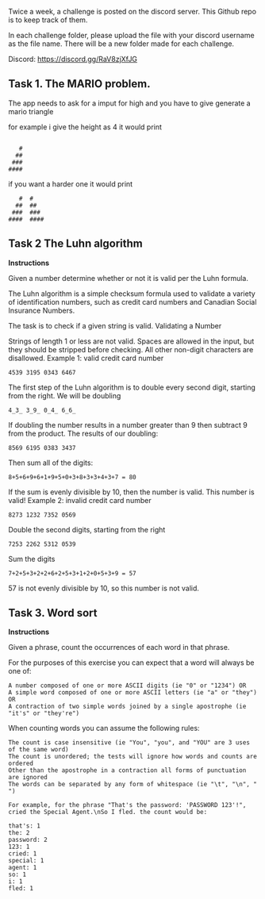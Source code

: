 Twice a week, a challenge is posted on the discord server. This Github repo is to keep track of them.

In each challenge folder, please upload the file with your discord username as the file name. There will be a new folder made for each challenge.

Discord: https://discord.gg/RaV8zjXfJG

## Task 1. The MARIO problem.


The app needs to ask for a imput for high and you have to give generate a mario triangle

for example i give the height as 4 it would print 

```

   #  
  ## 
 ###  
####
 ```
if you want a harder one it would print 
```
   #  #
  ##  ##
 ###  ###
####  ####
```

## Task 2 The Luhn algorithm
**Instructions**

Given a number determine whether or not it is valid per the Luhn formula.

The Luhn algorithm is a simple checksum formula used to validate a variety of identification numbers, such as credit card numbers and Canadian Social Insurance Numbers.

The task is to check if a given string is valid.
Validating a Number

Strings of length 1 or less are not valid. Spaces are allowed in the input, but they should be stripped before checking. All other non-digit characters are disallowed.
Example 1: valid credit card number

`4539 3195 0343 6467`

The first step of the Luhn algorithm is to double every second digit, starting from the right. We will be doubling

`4_3_ 3_9_ 0_4_ 6_6_`

If doubling the number results in a number greater than 9 then subtract 9 from the product. The results of our doubling:

`8569 6195 0383 3437`

Then sum all of the digits:

`8+5+6+9+6+1+9+5+0+3+8+3+3+4+3+7 = 80`

If the sum is evenly divisible by 10, then the number is valid. This number is valid!
Example 2: invalid credit card number

`8273 1232 7352 0569`

Double the second digits, starting from the right

`7253 2262 5312 0539`

Sum the digits

`7+2+5+3+2+2+6+2+5+3+1+2+0+5+3+9 = 57`

57 is not evenly divisible by 10, so this number is not valid.

## Task 3. Word sort
**Instructions**

Given a phrase, count the occurrences of each word in that phrase.

For the purposes of this exercise you can expect that a word will always be one of:

    A number composed of one or more ASCII digits (ie "0" or "1234") OR
    A simple word composed of one or more ASCII letters (ie "a" or "they") OR
    A contraction of two simple words joined by a single apostrophe (ie "it's" or "they're")

When counting words you can assume the following rules:

    The count is case insensitive (ie "You", "you", and "YOU" are 3 uses of the same word)
    The count is unordered; the tests will ignore how words and counts are ordered
    Other than the apostrophe in a contraction all forms of punctuation are ignored
    The words can be separated by any form of whitespace (ie "\t", "\n", " ")

`For example, for the phrase "That's the password: 'PASSWORD 123'!", cried the Special Agent.\nSo I fled. the count would be:`

```
that's: 1
the: 2
password: 2
123: 1
cried: 1
special: 1
agent: 1
so: 1
i: 1
fled: 1
```
